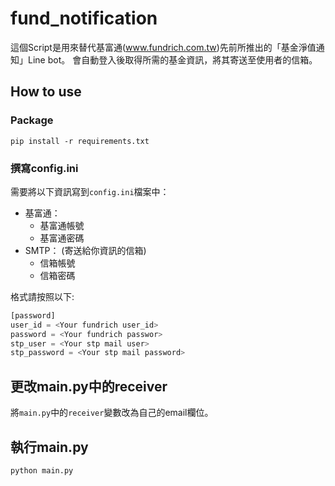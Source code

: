 # fund_notification
這個Script是用來替代基富通(www.fundrich.com.tw)先前所推出的「基金淨值通知」Line bot。
會自動登入後取得所需的基金資訊，將其寄送至使用者的信箱。
## How to use
### Package
``` pip install -r requirements.txt ```
### 撰寫config.ini
需要將以下資訊寫到```config.ini```檔案中：
+ 基富通：
    - 基富通帳號
    - 基富通密碼
+ SMTP： (寄送給你資訊的信箱)
    - 信箱帳號
    - 信箱密碼

格式請按照以下: 
```python
[password]
user_id = <Your fundrich user_id>
password = <Your fundrich passwor>
stp_user = <Your stp mail user>
stp_password = <Your stp mail password>
```

## 更改main.py中的receiver
將`main.py`中的`receiver`變數改為自己的email欄位。

## 執行main.py
`python main.py`